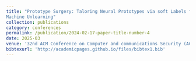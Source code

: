 ```yaml
---
title: "Prototype Surgery: Taloring Neural Prototypes via soft Labels for Efficient
Machine Unlearning"
collection: publications
category: conferences
permalink: /publication/2024-02-17-paper-title-number-4
date: 2025-03
venue: '32nd ACM Conference on Computer and communications Security (ACM CCS), Taipei, Taiwan.'
bibtexurl: 'http://academicpages.github.io/files/bibtex1.bib'
---
```


